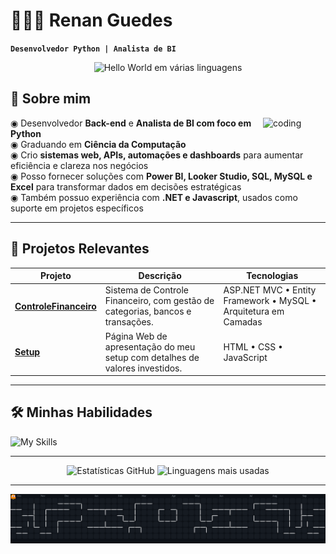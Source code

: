 # 👨🏽‍💻 Renan Guedes

**`Desenvolvedor Python | Analista de BI`**

<p align="center">
  <img src="https://user-images.githubusercontent.com/74038190/226190894-18e959ba-d458-4a94-ac44-790190f2a947.gif" width="60%" alt="Hello World em várias linguagens" />
</p>

## 🧠 Sobre mim

<img align="right" alt="coding" src="https://user-images.githubusercontent.com/74038190/212749168-86d6c7ab-98da-409b-998f-c5b74721badd.gif" width="100"/>

◉ Desenvolvedor **Back-end** e **Analista de BI com foco em Python** <br>
◉ Graduando em **Ciência da Computação** <br>
◉ Crio **sistemas web, APIs, automações e dashboards** para aumentar eficiência e clareza nos negócios <br>
◉ Posso fornecer soluções com **Power BI, Looker Studio, SQL, MySQL e Excel** para transformar dados em decisões estratégicas <br>
◉ Também possuo experiência com **.NET e Javascript**, usados como suporte em projetos específicos

---

## 🚀 Projetos Relevantes

| Projeto                                                                      | Descrição                                                                            | Tecnologias                                                     |
| ---------------------------------------------------------------------------- | ------------------------------------------------------------------------------------ | --------------------------------------------------------------- |
| **[ControleFinanceiro](https://github.com/Renan-Guedes/ControleFinanceiro)** | Sistema de Controle Financeiro, com gestão de categorias, bancos e transações.       | ASP.NET MVC • Entity Framework • MySQL • Arquitetura em Camadas |
| **[Setup](https://github.com/Renan-Guedes/Setup)**                           | Página Web de apresentação do meu setup com detalhes de valores investidos.          | HTML • CSS • JavaScript                      

---

## 🛠️ Minhas Habilidades

![My Skills](https://go-skill-icons.vercel.app/api/icons?i=python,django,selenium,sqlserver,mysql,pbi,excel,html,css,git,github,js,cs,dotnet,bootstrap,wordpress\&titles=true)

---

<div align="center">
  <img src="https://github-readme-stats.vercel.app/api?username=Renan-Guedes&show_icons=true&include_all_commits=true&count_private=true&theme=merko&rank_icon=github&border_radius=10" height="150" alt="Estatísticas GitHub" />
  <img src="https://github-readme-stats.vercel.app/api/top-langs?username=Renan-Guedes&locale=pt-br&hide_title=false&layout=compact&card_width=320&langs_count=5&theme=merko&border_radius=10" height="150" alt="Linguagens mais usadas" />
</div>

---

<div align="center">
  <img src="https://raw.githubusercontent.com/Renan-Guedes/Renan-Guedes/output/github-contribution-grid.svg" alt="animation" />
</div>
